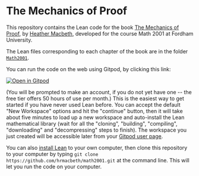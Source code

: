 # The Mechanics of Proof

This repository contains the Lean code for the book [The Mechanics of Proof](https://JonBannon.github.io/math2001), by [Heather Macbeth](https://faculty.fordham.edu/hmacbeth1), developed for the course Math 2001 at Fordham University.

The Lean files corresponding to each chapter of the book are in the folder [`Math2001`](https://github.com/JonBannon/math2001/tree/main/Math2001).

You can run the code on the web using Gitpod, by clicking this link:

[![Open in Gitpod](https://gitpod.io/button/open-in-gitpod.svg)](https://gitpod.io/#https://github.com/JonBannon/math2001)

(You will be prompted to make an account, if you do not yet have one -- the free tier offers 50 hours of use per month.) This is the easiest way to get started if you have never used Lean before.  You can accept the default "New Workspace" options and hit the "continue" button, then it will take about five minutes to load up a new workspace and auto-install the Lean mathematical library (wait for all the "cloning", "building", "compiling", "downloading" and "decompressing" steps to finish).  The workspace you just created will be accessible later from your [Gitpod user page](https://gitpod.io/workspaces).

You can also [install Lean](https://leanprover-community.github.io/get_started.html) to your own computer, then clone this repository to your computer by typing `git clone https://github.com/hrmacbeth/math2001.git` at the command line.  This will let you run the code on your computer.